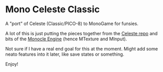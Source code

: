 # Mono Celeste Classic
A "port" of Celeste (Classic/PICO-8) to MonoGame for funsies.

A lot of this is just putting the pieces together from the [Celeste repo](https://github.com/NoelFB/Celeste/tree/master/Source/PICO-8) and bits of the [Monocle Engine](https://github.com/JamesMcMahon/monocle-engine) (hence MTexture and MInput).

Not sure if I have a real end goal for this at the moment. Might add some neato features into it later, like save states or something.

Enjoy!
